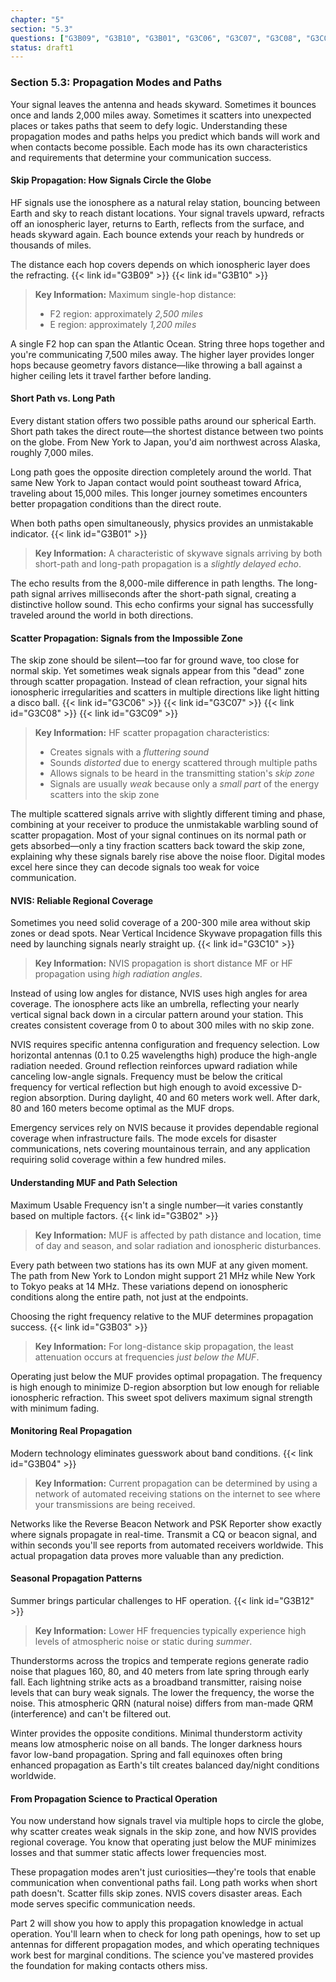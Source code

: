 ```yaml
---
chapter: "5"
section: "5.3"
questions: ["G3B09", "G3B10", "G3B01", "G3C06", "G3C07", "G3C08", "G3C09", "G3C10", "G3B02", "G3B03", "G3B04", "G3B12"]
status: draft1
---
```


### Section 5.3: Propagation Modes and Paths

Your signal leaves the antenna and heads skyward. Sometimes it bounces once and lands 2,000 miles away. Sometimes it scatters into unexpected places or takes paths that seem to defy logic. Understanding these propagation modes and paths helps you predict which bands will work and when contacts become possible. Each mode has its own characteristics and requirements that determine your communication success.

#### Skip Propagation: How Signals Circle the Globe

HF signals use the ionosphere as a natural relay station, bouncing between Earth and sky to reach distant locations. Your signal travels upward, refracts off an ionospheric layer, returns to Earth, reflects from the surface, and heads skyward again. Each bounce extends your reach by hundreds or thousands of miles.

The distance each hop covers depends on which ionospheric layer does the refracting. {{< link id="G3B09" >}} {{< link id="G3B10" >}}

> **Key Information:** Maximum single-hop distance:
> - F2 region: approximately *2,500 miles*
> - E region: approximately *1,200 miles*

A single F2 hop can span the Atlantic Ocean. String three hops together and you're communicating 7,500 miles away. The higher layer provides longer hops because geometry favors distance—like throwing a ball against a higher ceiling lets it travel farther before landing.

#### Short Path vs. Long Path

Every distant station offers two possible paths around our spherical Earth. Short path takes the direct route—the shortest distance between two points on the globe. From New York to Japan, you'd aim northwest across Alaska, roughly 7,000 miles.

Long path goes the opposite direction completely around the world. That same New York to Japan contact would point southeast toward Africa, traveling about 15,000 miles. This longer journey sometimes encounters better propagation conditions than the direct route.

When both paths open simultaneously, physics provides an unmistakable indicator. {{< link id="G3B01" >}}

> **Key Information:** A characteristic of skywave signals arriving by both short-path and long-path propagation is a *slightly delayed echo*.

The echo results from the 8,000-mile difference in path lengths. The long-path signal arrives milliseconds after the short-path signal, creating a distinctive hollow sound. This echo confirms your signal has successfully traveled around the world in both directions.

#### Scatter Propagation: Signals from the Impossible Zone

The skip zone should be silent—too far for ground wave, too close for normal skip. Yet sometimes weak signals appear from this "dead" zone through scatter propagation. Instead of clean refraction, your signal hits ionospheric irregularities and scatters in multiple directions like light hitting a disco ball. {{< link id="G3C06" >}} {{< link id="G3C07" >}} {{< link id="G3C08" >}} {{< link id="G3C09" >}}

> **Key Information:** HF scatter propagation characteristics:
> - Creates signals with a *fluttering sound*
> - Sounds *distorted* due to energy scattered through multiple paths
> - Allows signals to be heard in the transmitting station's *skip zone*
> - Signals are usually *weak* because only a *small part* of the energy scatters into the skip zone

The multiple scattered signals arrive with slightly different timing and phase, combining at your receiver to produce the unmistakable warbling sound of scatter propagation. Most of your signal continues on its normal path or gets absorbed—only a tiny fraction scatters back toward the skip zone, explaining why these signals barely rise above the noise floor. Digital modes excel here since they can decode signals too weak for voice communication.

#### NVIS: Reliable Regional Coverage

Sometimes you need solid coverage of a 200-300 mile area without skip zones or dead spots. Near Vertical Incidence Skywave propagation fills this need by launching signals nearly straight up. {{< link id="G3C10" >}}

> **Key Information:** NVIS propagation is short distance MF or HF propagation using *high radiation angles*.

Instead of using low angles for distance, NVIS uses high angles for area coverage. The ionosphere acts like an umbrella, reflecting your nearly vertical signal back down in a circular pattern around your station. This creates consistent coverage from 0 to about 300 miles with no skip zone.

NVIS requires specific antenna configuration and frequency selection. Low horizontal antennas (0.1 to 0.25 wavelengths high) produce the high-angle radiation needed. Ground reflection reinforces upward radiation while canceling low-angle signals. Frequency must be below the critical frequency for vertical reflection but high enough to avoid excessive D-region absorption. During daylight, 40 and 60 meters work well. After dark, 80 and 160 meters become optimal as the MUF drops.

Emergency services rely on NVIS because it provides dependable regional coverage when infrastructure fails. The mode excels for disaster communications, nets covering mountainous terrain, and any application requiring solid coverage within a few hundred miles.

#### Understanding MUF and Path Selection

Maximum Usable Frequency isn't a single number—it varies constantly based on multiple factors. {{< link id="G3B02" >}}

> **Key Information:** MUF is affected by path distance and location, time of day and season, and solar radiation and ionospheric disturbances.

Every path between two stations has its own MUF at any given moment. The path from New York to London might support 21 MHz while New York to Tokyo peaks at 14 MHz. These variations depend on ionospheric conditions along the entire path, not just at the endpoints.

Choosing the right frequency relative to the MUF determines propagation success. {{< link id="G3B03" >}}

> **Key Information:** For long-distance skip propagation, the least attenuation occurs at frequencies *just below the MUF*.

Operating just below the MUF provides optimal propagation. The frequency is high enough to minimize D-region absorption but low enough for reliable ionospheric refraction. This sweet spot delivers maximum signal strength with minimum fading.

#### Monitoring Real Propagation

Modern technology eliminates guesswork about band conditions. {{< link id="G3B04" >}}

> **Key Information:** Current propagation can be determined by using a network of automated receiving stations on the internet to see where your transmissions are being received.

Networks like the Reverse Beacon Network and PSK Reporter show exactly where signals propagate in real-time. Transmit a CQ or beacon signal, and within seconds you'll see reports from automated receivers worldwide. This actual propagation data proves more valuable than any prediction.

#### Seasonal Propagation Patterns

Summer brings particular challenges to HF operation. {{< link id="G3B12" >}}

> **Key Information:** Lower HF frequencies typically experience high levels of atmospheric noise or static during *summer*.

Thunderstorms across the tropics and temperate regions generate radio noise that plagues 160, 80, and 40 meters from late spring through early fall. Each lightning strike acts as a broadband transmitter, raising noise levels that can bury weak signals. The lower the frequency, the worse the noise. This atmospheric QRN (natural noise) differs from man-made QRM (interference) and can't be filtered out.

Winter provides the opposite conditions. Minimal thunderstorm activity means low atmospheric noise on all bands. The longer darkness hours favor low-band propagation. Spring and fall equinoxes often bring enhanced propagation as Earth's tilt creates balanced day/night conditions worldwide.

#### From Propagation Science to Practical Operation

You now understand how signals travel via multiple hops to circle the globe, why scatter creates weak signals in the skip zone, and how NVIS provides regional coverage. You know that operating just below the MUF minimizes losses and that summer static affects lower frequencies most.

These propagation modes aren't just curiosities—they're tools that enable communication when conventional paths fail. Long path works when short path doesn't. Scatter fills skip zones. NVIS covers disaster areas. Each mode serves specific communication needs.

Part 2 will show you how to apply this propagation knowledge in actual operation. You'll learn when to check for long path openings, how to set up antennas for different propagation modes, and which operating techniques work best for marginal conditions. The science you've mastered provides the foundation for making contacts others miss.
